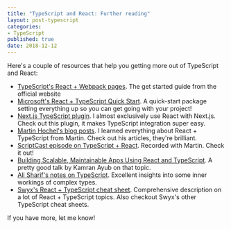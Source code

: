 ```yaml
---
title: "TypeScript and React: Further reading"
layout: post-typescript
categories:
- TypeScript
published: true
date: 2018-12-12
---
```


Here's a couple of resources that help you getting more out of TypeScript and React:

- [TypeScript's React + Webpack pages](https://www.typescriptlang.org/docs/handbook/react-&-webpack.html). The get started guide from the official website
- [Microsoft's React + TypeScript Quick Start](https://github.com/Microsoft/TypeScript-React-Starter#typescript-react-starter). A quick-start package setting everything up so you can get going with your project!
- [Next.js TypeScript plugin](https://github.com/zeit/next-plugins/tree/master/packages/next-typescript). I almost exclusively use React with Next.js. Check out this plugin, it makes TypeScript integration super easy.
- [Martin Hochel's blog posts](https://medium.com/@martin_hotell). I learned everything about React + TypeScript from Martin. Check out his articles, they're brilliant.
- [ScriptCast episode on TypeScript + React](https://javascript-podcast.com/podcast/16). Recorded with Martin. Check it out!
- [Building Scalable, Maintainable Apps Using React and TypeScript](https://www.youtube.com/watch?v=owcuEwn-pSM). A pretty good talk by Kamran Ayub on that topic.
- [Ali Sharif's notes on TypeScript](https://dev.to/busypeoples). Excellent insights into some inner workings of complex types.
- [Swyx's React + TypeScript cheat sheet](https://github.com/typescript-cheatsheets/react-typescript-cheatsheet). Comprehensive description on a lot of React + TypeScript topics. Also checkout Swyx's other TypeScript cheat sheets.

If you have more, let me know!
